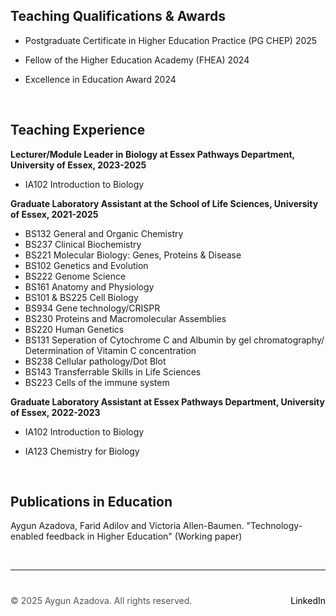 
## Teaching Qualifications & Awards

+ Postgraduate Certificate in Higher Education Practice (PG CHEP) 2025
+ Fellow of the Higher Education Academy (FHEA) 2024
+ Excellence in Education Award 2024

  &nbsp;  <!-- This creates a blank space -->

## Teaching Experience

**Lecturer/Module Leader in Biology at Essex Pathways Department, University of Essex, 2023-2025**
+ IA102 Introduction to Biology

**Graduate Laboratory Assistant at the School of Life Sciences, University of Essex, 2021-2025**

+ BS132 General and Organic Chemistry
+ BS237 Clinical Biochemistry
+ BS221 Molecular Biology: Genes, Proteins & Disease
+ BS102 Genetics and Evolution
+ BS222 Genome Science
+ BS161 Anatomy and Physiology
+ BS101 & BS225 Cell Biology
+ BS934 Gene technology/CRISPR
+ BS230 Proteins and Macromolecular Assemblies
+ BS220 Human Genetics
+ BS131 Seperation of Cytochrome C and Albumin by gel chromatography/
  Determination of Vitamin C concentration
+ BS238 Cellular pathology/Dot Blot
+ BS143 Transferrable Skills in Life Sciences
+ BS223 Cells of the immune system 

**Graduate Laboratory Assistant at Essex Pathways Department, University of Essex, 2022-2023**
+ IA102 Introduction to Biology
+ IA123 Chemistry for Biology

  &nbsp;  <!-- This creates a blank space -->

## Publications in Education 

Aygun Azadova, Farid Adilov and Victoria Allen-Baumen. "Technology-enabled feedback in Higher Education" (Working paper) 

 &nbsp;  <!-- This creates a blank space -->

---

<div style="margin-top: 40px; font-size: 14px; color: #555;">
  <p>
    © 2025 Aygun Azadova. All rights reserved.
    <span style="float: right;">
      <a href="https://www.linkedin.com/in/aygunazadova/" target="_blank" style="color: black; text-decoration: none;">LinkedIn</a>
    </span>
  </p>
</div>

